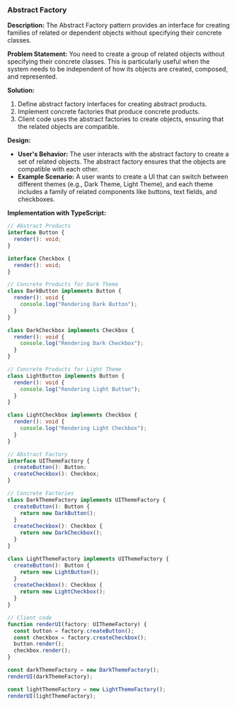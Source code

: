 ### Abstract Factory

**Description:**
The Abstract Factory pattern provides an interface for creating families of related or dependent objects without specifying their concrete classes.

**Problem Statement:**
You need to create a group of related objects without specifying their concrete classes. This is particularly useful when the system needs to be independent of how its objects are created, composed, and represented.

**Solution:**

1. Define abstract factory interfaces for creating abstract products.
2. Implement concrete factories that produce concrete products.
3. Client code uses the abstract factories to create objects, ensuring that the related objects are compatible.

**Design:**

- **User's Behavior:** The user interacts with the abstract factory to create a set of related objects. The abstract factory ensures that the objects are compatible with each other.
- **Example Scenario:** A user wants to create a UI that can switch between different themes (e.g., Dark Theme, Light Theme), and each theme includes a family of related components like buttons, text fields, and checkboxes.

**Implementation with TypeScript:**

```typescript
// Abstract Products
interface Button {
  render(): void;
}

interface Checkbox {
  render(): void;
}

// Concrete Products for Dark Theme
class DarkButton implements Button {
  render(): void {
    console.log("Rendering Dark Button");
  }
}

class DarkCheckbox implements Checkbox {
  render(): void {
    console.log("Rendering Dark Checkbox");
  }
}

// Concrete Products for Light Theme
class LightButton implements Button {
  render(): void {
    console.log("Rendering Light Button");
  }
}

class LightCheckbox implements Checkbox {
  render(): void {
    console.log("Rendering Light Checkbox");
  }
}

// Abstract Factory
interface UIThemeFactory {
  createButton(): Button;
  createCheckbox(): Checkbox;
}

// Concrete Factories
class DarkThemeFactory implements UIThemeFactory {
  createButton(): Button {
    return new DarkButton();
  }
  createCheckbox(): Checkbox {
    return new DarkCheckbox();
  }
}

class LightThemeFactory implements UIThemeFactory {
  createButton(): Button {
    return new LightButton();
  }
  createCheckbox(): Checkbox {
    return new LightCheckbox();
  }
}

// Client code
function renderUI(factory: UIThemeFactory) {
  const button = factory.createButton();
  const checkbox = factory.createCheckbox();
  button.render();
  checkbox.render();
}

const darkThemeFactory = new DarkThemeFactory();
renderUI(darkThemeFactory);

const lightThemeFactory = new LightThemeFactory();
renderUI(lightThemeFactory);
```
